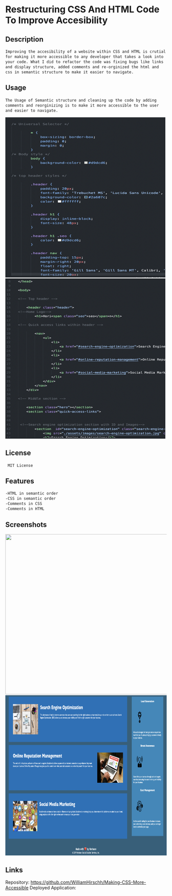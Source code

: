# Restructuring CSS And HTML Code To Improve Accesibility

## Description

    Improving the accesibility of a website within CSS and HTML is crutial for making it more accessible to any developer that takes a look into your code. What I did to refactor the code was fixing bugs like links and display structure, added comments and re-orginized the html and css in semantic structure to make it easier to navigate. 

 ## Usage
    
    The Usage of Semantic structure and cleaning up the code by adding comments and reorginizing is to make it more accessible to the user and easier to navigate.
<img src="/Images/css.png" width="500" height="500" > 
<img src="/Images/html.png" width="500" height="500">

 ## License
     
     MIT License

## Features

    -HTML in semantic order
    -CSS in semantic order
    -Comments in CSS
    -Comments in HTML
    
    
## Screenshots

<img src="/Images/toppage.png" width="700" height="500" >
<img src="/Images/bottompage.png" width="700" height="500" >


## Links
  Repository: https://github.com/WilliamHirschh/Making-CSS-More-Accessible
  Deployed Application:
